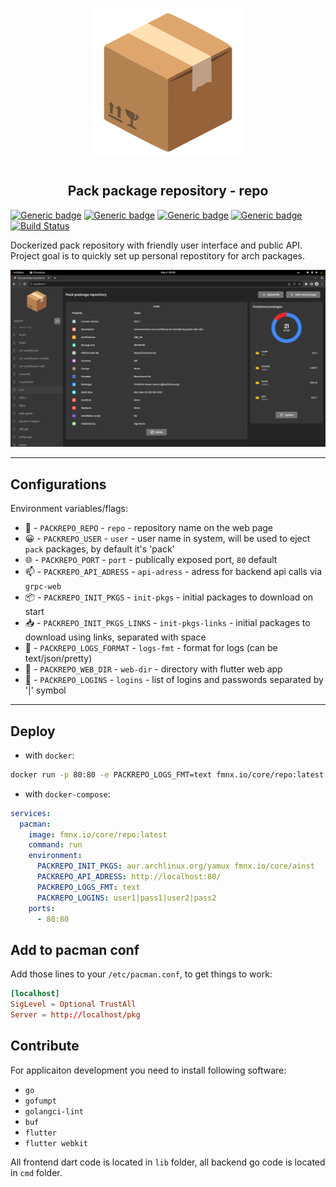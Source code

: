 <p align="center">
<img style="align: center; padding-left: 10px; padding-right: 10px; padding-bottom: 10px;" width="238px" height="238px" src="./assets/images/logo.png" />
</p>

<h2 align="center">Pack package repository - repo</h2>

[![Generic badge](https://img.shields.io/badge/LICENSE-GPL-orange.svg)](https://fmnx.io/core/repo/src/branch/main/LICENSE)
[![Generic badge](https://img.shields.io/badge/GITEA-REPO-red.svg)](https://fmnx.io/core/repo)
[![Generic badge](https://img.shields.io/badge/GITHUB-REPO-white.svg)](https://github.com/fmnx-io/repo)
[![Generic badge](https://img.shields.io/badge/DOCKER-REGISTRY-blue.svg)](https://fmnx.io/core/-/packages/container/repo/latest)
[![Build Status](https://ci.fmnx.io/api/badges/core/repo/status.svg)](https://ci.fmnx.io/core/repo)

Dockerized pack repository with friendly user interface and public API. Project goal is to quickly set up personal repostitory for arch packages.

![](preview.png)

---

## Configurations

Environment variables/flags:

- 📄 - `PACKREPO_REPO` - `repo` - repository name on the web page
- 😀 - `PACKREPO_USER` - `user` - user name in system, will be used to eject `pack` packages, by default it's 'pack'
- 🌐 - `PACKREPO_PORT` - `port` - publically exposed port, `80` default
- 📫 - `PACKREPO_API_ADRESS` - `api-adress` - adress for backend api calls via `grpc-web`
- 📦 - `PACKREPO_INIT_PKGS` - `init-pkgs` - initial packages to download on start
- 📥 - `PACKREPO_INIT_PKGS_LINKS` - `init-pkgs-links` - initial packages to download using links, separated with space
- 📒 - `PACKREPO_LOGS_FORMAT` - `logs-fmt` - format for logs (can be text/json/pretty)
- 📂 - `PACKREPO_WEB_DIR` - `web-dir` - directory with flutter web app
- 🔐 - `PACKREPO_LOGINS` - `logins` - list of logins and passwords separated by '|' symbol

---

## Deploy

- with `docker`:

```sh
docker run -p 80:80 -e PACKREPO_LOGS_FMT=text fmnx.io/core/repo:latest
```

- with `docker-compose`:

```yml
services:
  pacman:
    image: fmnx.io/core/repo:latest
    command: run
    environment:
      PACKREPO_INIT_PKGS: aur.archlinux.org/yamux fmnx.io/core/ainst
      PACKREPO_API_ADRESS: http://localhost:80/
      PACKREPO_LOGS_FMT: text
      PACKREPO_LOGINS: user1|pass1|user2|pass2
    ports:
      - 80:80
```

## Add to pacman conf

Add those lines to your `/etc/pacman.conf`, to get things to work:

```conf
[localhost]
SigLevel = Optional TrustAll
Server = http://localhost/pkg
```

## Contribute

For applicaiton development you need to install following software:

- `go`
- `gofumpt`
- `golangci-lint`
- `buf`
- `flutter`
- `flutter webkit`

All frontend dart code is located in `lib` folder, all backend go code is
located in `cmd` folder.

<!--
Добавить файл конфигурации который будет автоматически изменяться с поступающими командами для возможности бэкапа в слуаче проблем
Добавить OAuth через сторонние приложения акки гити
Добавить tree view для просмотра зависимостей пакетов
add del lockfile on startup
add sanitizer on each request
-->

